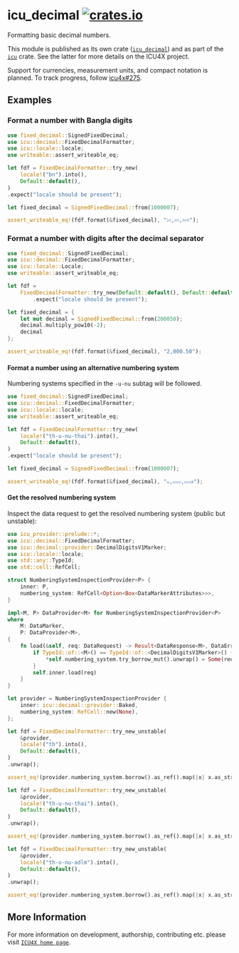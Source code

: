# icu_decimal [![crates.io](https://img.shields.io/crates/v/icu_decimal)](https://crates.io/crates/icu_decimal)

<!-- cargo-rdme start -->

Formatting basic decimal numbers.

This module is published as its own crate ([`icu_decimal`](https://docs.rs/icu_decimal/latest/icu_decimal/))
and as part of the [`icu`](https://docs.rs/icu/latest/icu/) crate. See the latter for more details on the ICU4X project.

Support for currencies, measurement units, and compact notation is planned. To track progress,
follow [icu4x#275](https://github.com/unicode-org/icu4x/issues/275).

## Examples

### Format a number with Bangla digits

```rust
use fixed_decimal::SignedFixedDecimal;
use icu::decimal::FixedDecimalFormatter;
use icu::locale::locale;
use writeable::assert_writeable_eq;

let fdf = FixedDecimalFormatter::try_new(
    locale!("bn").into(),
    Default::default(),
)
.expect("locale should be present");

let fixed_decimal = SignedFixedDecimal::from(1000007);

assert_writeable_eq!(fdf.format(&fixed_decimal), "১০,০০,০০৭");
```

### Format a number with digits after the decimal separator

```rust
use fixed_decimal::SignedFixedDecimal;
use icu::decimal::FixedDecimalFormatter;
use icu::locale::Locale;
use writeable::assert_writeable_eq;

let fdf =
    FixedDecimalFormatter::try_new(Default::default(), Default::default())
        .expect("locale should be present");

let fixed_decimal = {
    let mut decimal = SignedFixedDecimal::from(200050);
    decimal.multiply_pow10(-2);
    decimal
};

assert_writeable_eq!(fdf.format(&fixed_decimal), "2,000.50");
```

#### Format a number using an alternative numbering system

Numbering systems specified in the `-u-nu` subtag will be followed.

```rust
use fixed_decimal::SignedFixedDecimal;
use icu::decimal::FixedDecimalFormatter;
use icu::locale::locale;
use writeable::assert_writeable_eq;

let fdf = FixedDecimalFormatter::try_new(
    locale!("th-u-nu-thai").into(),
    Default::default(),
)
.expect("locale should be present");

let fixed_decimal = SignedFixedDecimal::from(1000007);

assert_writeable_eq!(fdf.format(&fixed_decimal), "๑,๐๐๐,๐๐๗");
```

#### Get the resolved numbering system

Inspect the data request to get the resolved numbering system (public but unstable):

```rust
use icu_provider::prelude::*;
use icu::decimal::FixedDecimalFormatter;
use icu::decimal::provider::DecimalDigitsV1Marker;
use icu::locale::locale;
use std::any::TypeId;
use std::cell::RefCell;

struct NumberingSystemInspectionProvider<P> {
    inner: P,
    numbering_system: RefCell<Option<Box<DataMarkerAttributes>>>,
}

impl<M, P> DataProvider<M> for NumberingSystemInspectionProvider<P>
where
    M: DataMarker,
    P: DataProvider<M>,
{
    fn load(&self, req: DataRequest) -> Result<DataResponse<M>, DataError> {
        if TypeId::of::<M>() == TypeId::of::<DecimalDigitsV1Marker>() {
            *self.numbering_system.try_borrow_mut().unwrap() = Some(req.id.marker_attributes.to_owned());
        }
        self.inner.load(req)
    }
}

let provider = NumberingSystemInspectionProvider {
    inner: icu::decimal::provider::Baked,
    numbering_system: RefCell::new(None),
};

let fdf = FixedDecimalFormatter::try_new_unstable(
    &provider,
    locale!("th").into(),
    Default::default(),
)
.unwrap();

assert_eq!(provider.numbering_system.borrow().as_ref().map(|x| x.as_str()), Some("latn"));

let fdf = FixedDecimalFormatter::try_new_unstable(
    &provider,
    locale!("th-u-nu-thai").into(),
    Default::default(),
)
.unwrap();

assert_eq!(provider.numbering_system.borrow().as_ref().map(|x| x.as_str()), Some("thai"));

let fdf = FixedDecimalFormatter::try_new_unstable(
    &provider,
    locale!("th-u-nu-adlm").into(),
    Default::default(),
)
.unwrap();

assert_eq!(provider.numbering_system.borrow().as_ref().map(|x| x.as_str()), Some("adlm"));
```

[`FixedDecimalFormatter`]: FixedDecimalFormatter

<!-- cargo-rdme end -->

## More Information

For more information on development, authorship, contributing etc. please visit [`ICU4X home page`](https://github.com/unicode-org/icu4x).
